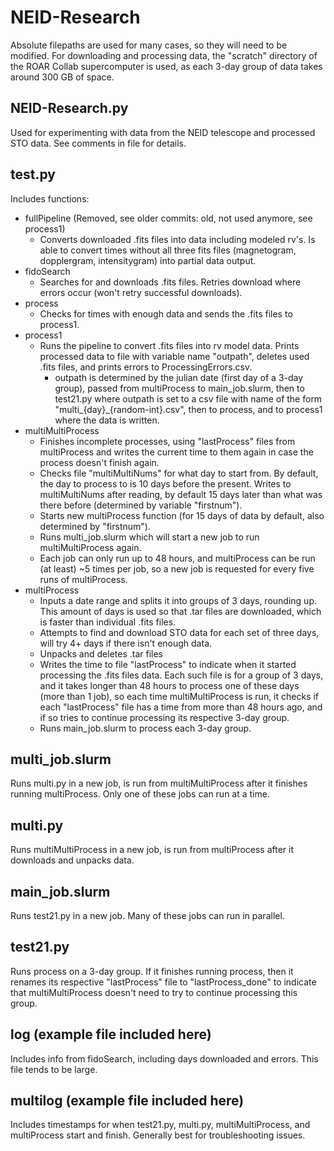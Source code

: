 # NEID-Research
Absolute filepaths are used for many cases, so they will need to be modified. For downloading and processing data, the "scratch" directory of the ROAR Collab supercomputer is used, as each 3-day group of data takes around 300 GB of space.

## NEID-Research.py
Used for experimenting with data from the NEID telescope and processed STO data. See comments in file for details.

## test.py
Includes functions:
- fullPipeline (Removed, see older commits: old, not used anymore, see process1)
  - Converts downloaded .fits files into data including modeled rv's. Is able to convert times without all three fits files (magnetogram, dopplergram, intensitygram) into partial data output.
- fidoSearch
  - Searches for and downloads .fits files. Retries download where errors occur (won't retry successful downloads).
- process
  - Checks for times with enough data and sends the .fits files to process1.
- process1
  - Runs the pipeline to convert .fits files into rv model data. Prints processed data to file with variable name "outpath", deletes used .fits files, and prints errors to ProcessingErrors.csv.
    - outpath is determined by the julian date (first day of a 3-day group), passed from multiProcess to main_job.slurm, then to test21.py where outpath is set to a csv file with name of the form "multi_{day}_{random-int}.csv", then to process, and to process1 where the data is written.
- multiMultiProcess
  - Finishes incomplete processes, using "lastProcess" files from multiProcess and writes the current time to them again in case the process doesn't finish again.
  - Checks file "multiMultiNums" for what day to start from. By default, the day to process to is 10 days before the present. Writes to multiMultiNums after reading, by default 15 days later than what was there before (determined by variable "firstnum").
  - Starts new multiProcess function (for 15 days of data by default, also determined by "firstnum").
  - Runs multi_job.slurm which will start a new job to run multiMultiProcess again.
  - Each job can only run up to 48 hours, and multiProcess can be run (at least) ~5 times per job, so a new job is requested for every five runs of multiProcess.
- multiProcess
  - Inputs a date range and splits it into groups of 3 days, rounding up. This amount of days is used so that .tar files are downloaded, which is faster than individual .fits files.
  - Attempts to find and download STO data for each set of three days, will try 4+ days if there isn't enough data.
  - Unpacks and deletes .tar files
  - Writes the time to file "lastProcess" to indicate when it started processing the .fits files data. Each such file is for a group of 3 days, and it takes longer than 48 hours to process one of these days (more than 1 job), so each time multiMultiProcess is run, it checks if each "lastProcess" file has a time from more than 48 hours ago, and if so tries to continue processing its respective 3-day group.
  - Runs main_job.slurm to process each 3-day group.

## multi_job.slurm
Runs multi.py in a new job, is run from multiMultiProcess after it finishes running multiProcess. Only one of these jobs can run at a time.

## multi.py
Runs multiMultiProcess in a new job, is run from multiProcess after it downloads and unpacks data.

## main_job.slurm
Runs test21.py in a new job. Many of these jobs can run in parallel.

## test21.py
Runs process on a 3-day group. If it finishes running process, then it renames its respective "lastProcess" file to "lastProcess_done" to indicate that multiMultiProcess doesn't need to try to continue processing this group. 

## log (example file included here)
Includes info from fidoSearch, including days downloaded and errors. This file tends to be large.

## multilog (example file included here)
Includes timestamps for when test21.py, multi.py, multiMultiProcess, and multiProcess start and finish. Generally best for troubleshooting issues.
